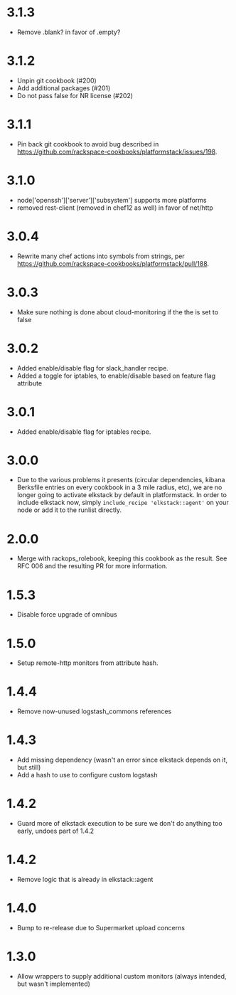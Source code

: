 # 3.1.3

- Remove .blank? in favor of .empty?

# 3.1.2

- Unpin git cookbook (#200)
- Add additional packages (#201)
- Do not pass false for NR license (#202)

# 3.1.1

- Pin back git cookbook to avoid bug described in https://github.com/rackspace-cookbooks/platformstack/issues/198.

# 3.1.0

- node['openssh']['server']['subsystem'] supports more platforms
- removed rest-client (removed in chef12 as well) in favor of net/http

# 3.0.4
- Rewrite many chef actions into symbols from strings, per https://github.com/rackspace-cookbooks/platformstack/pull/188.

# 3.0.3
- Make sure nothing is done about cloud-monitoring if the the is set to false

# 3.0.2
- Added enable/disable flag for slack_handler recipe.
- Added a toggle for iptables, to enable/disable based on feature flag attribute

# 3.0.1
- Added enable/disable flag for iptables recipe.

# 3.0.0

- Due to the various problems it presents (circular dependencies, kibana Berksfile entries on every cookbook in a 3 mile radius, etc), we are no longer going to activate elkstack by default in platformstack. In order to include elkstack now, simply `include_recipe 'elkstack::agent'` on your node or add it to the runlist directly.

# 2.0.0

- Merge with rackops_rolebook, keeping this cookbook as the result. See RFC 006 and the resulting PR for more information.

# 1.5.3

- Disable force upgrade of omnibus

# 1.5.0

- Setup remote-http monitors from attribute hash.

# 1.4.4

- Remove now-unused logstash_commons references

# 1.4.3

- Add missing dependency (wasn't an error since elkstack depends on it, but still)
- Add a hash to use to configure custom logstash

# 1.4.2

- Guard more of elkstack execution to be sure we don't do anything too early, undoes part of 1.4.2

# 1.4.2

- Remove logic that is already in elkstack::agent

# 1.4.0

- Bump to re-release due to Supermarket upload concerns

# 1.3.0

- Allow wrappers to supply additional custom monitors (always intended, but wasn't implemented)
